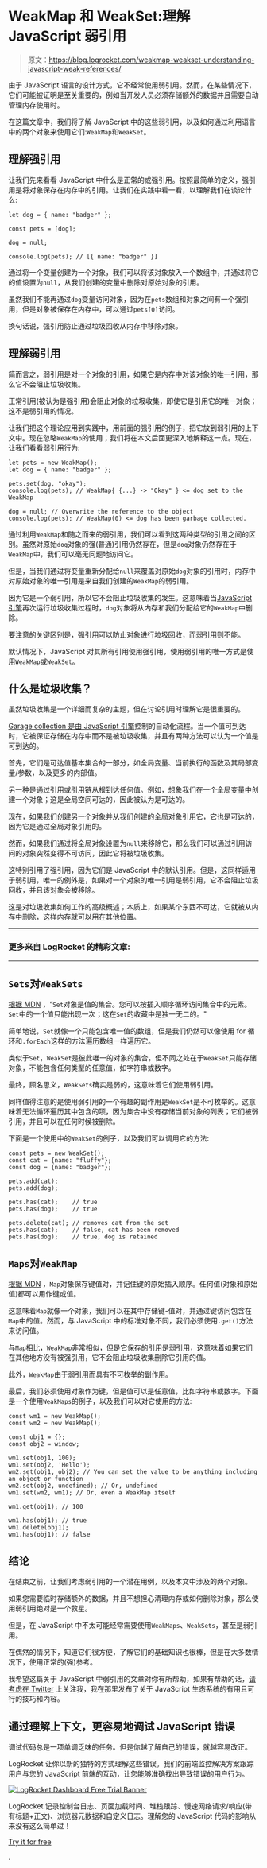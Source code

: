 # WeakMap 和 WeakSet:理解 JavaScript 弱引用

> 原文：<https://blog.logrocket.com/weakmap-weakset-understanding-javascript-weak-references/>

由于 JavaScript 语言的设计方式，它不经常使用弱引用。然而，在某些情况下，它们可能被证明是至关重要的，例如当开发人员必须存储额外的数据并且需要自动管理内存使用时。

在这篇文章中，我们将了解 JavaScript 中的这些弱引用，以及如何通过利用语言中的两个对象来使用它们:`WeakMap`和`WeakSet`。

## 理解强引用

让我们先来看看 JavaScript 中什么是正常的或强引用。按照最简单的定义，强引用是将对象保存在内存中的引用。让我们在实践中看一看，以理解我们在谈论什么:

```
let dog = { name: "badger" };

const pets = [dog];

dog = null;

console.log(pets); // [{ name: "badger" }]

```

通过将一个变量创建为一个对象，我们可以将该对象放入一个数组中，并通过将它的值设置为`null`，从我们创建的变量中删除对原始对象的引用。

虽然我们不能再通过`dog`变量访问对象，因为在`pets`数组和对象之间有一个强引用，但是对象被保存在内存中，可以通过`pets[0]`访问。

换句话说，强引用防止通过垃圾回收从内存中移除对象。

## 理解弱引用

简而言之，弱引用是对一个对象的引用，如果它是内存中对该对象的唯一引用，那么它不会阻止垃圾收集。

正常引用(被认为是强引用)会阻止对象的垃圾收集，即使它是引用它的唯一对象；这不是弱引用的情况。

让我们把这个理论应用到实践中，用前面的强引用的例子，把它放到弱引用的上下文中。现在忽略`WeakMap`的使用；我们将在本文后面更深入地解释这一点。现在，让我们看看弱引用行为:

```
let pets = new WeakMap();
let dog = { name: "badger" };

pets.set(dog, "okay");
console.log(pets); // WeakMap{ {...} -> "Okay" } <= dog set to the WeakMap

dog = null; // Overwrite the reference to the object
console.log(pets); // WeakMap(0) <= dog has been garbage collected.

```

通过利用`WeakMap`和随之而来的弱引用，我们可以看到这两种类型的引用之间的区别。虽然对原始`dog`对象的强(普通)引用仍然存在，但是`dog`对象仍然存在于`WeakMap`中，我们可以毫无问题地访问它。

但是，当我们通过将变量重新分配给`null`来覆盖对原始`dog`对象的引用时，内存中对原始对象的唯一引用是来自我们创建的`WeakMap`的弱引用。

因为它是一个弱引用，所以它不会阻止垃圾收集的发生。这意味着当[JavaScript 引擎](https://blog.logrocket.com/tag/vanilla-javascript/)再次运行垃圾收集过程时，`dog`对象将从内存和我们分配给它的`WeakMap`中删除。

要注意的关键区别是，强引用可以防止对象进行垃圾回收，而弱引用则不能。

默认情况下，JavaScript 对其所有引用使用强引用，使用弱引用的唯一方式是使用`WeakMap`或`WeakSet`。

## 什么是垃圾收集？

虽然垃圾收集是一个详细而复杂的主题，但在讨论引用时理解它是很重要的。

[Garage collection 是由 JavaScript 引擎](https://blog.logrocket.com/javascript-garbage-collection-browser-vs-server/)控制的自动化流程。当一个值可到达时，它被保证存储在内存中而不是被垃圾收集，并且有两种方法可以认为一个值是可到达的。

首先，它们是可达值基本集合的一部分，如全局变量、当前执行的函数及其局部变量/参数，以及更多的内部值。

另一种是通过引用或引用链从根到达任何值。例如，想象我们在一个全局变量中创建一个对象；这是全局空间可达的，因此被认为是可达的。

现在，如果我们创建另一个对象并从我们创建的全局对象引用它，它也是可达的，因为它是通过全局对象引用的。

然而，如果我们通过将全局对象设置为`null`来移除它，那么我们可以通过引用访问的对象突然变得不可访问，因此它将被垃圾收集。

这特别引用了强引用，因为它们是 JavaScript 中的默认引用。但是，这同样适用于弱引用，唯一的例外是，如果对一个对象的唯一引用是弱引用，它不会阻止垃圾回收，并且该对象会被移除。

这是对垃圾收集如何工作的高级概述；本质上，如果某个东西不可达，它就被从内存中删除，这样内存就可以用在其他位置。

* * *

### 更多来自 LogRocket 的精彩文章:

* * *

## `Sets`对`WeakSets`

[根据 MDN](https://developer.mozilla.org/en-US/docs/Web/JavaScript/Reference/Global_Objects/Set) ，“`Set`对象是值的集合。您可以按插入顺序循环访问集合中的元素。`Set`中的一个值只能出现一次；这在`Set`的收藏中是独一无二的。"

简单地说，`Set`就像一个只能包含唯一值的数组，但是我们仍然可以像使用 for 循环和`.forEach`这样的方法遍历数组一样遍历它。

类似于`Set`，`WeakSet`是彼此唯一的对象的集合，但不同之处在于`WeakSet`只能存储对象，不能包含任何类型的任意值，如字符串或数字。

最终，顾名思义，`WeakSets`确实是弱的，这意味着它们使用弱引用。

同样值得注意的是使用弱引用的一个有趣的副作用是`WeakSet`是不可枚举的。这意味着无法循环遍历其中包含的项，因为集合中没有存储当前对象的列表；它们被弱引用，并且可以在任何时候被删除。

下面是一个使用中的`WeakSet`的例子，以及我们可以调用它的方法:

```
const pets = new WeakSet();
const cat = {name: "fluffy"};
const dog = {name: "badger"};

pets.add(cat);
pets.add(dog);

pets.has(cat);    // true
pets.has(dog);    // true

pets.delete(cat); // removes cat from the set
pets.has(cat);    // false, cat has been removed
pets.has(dog);    // true, dog is retained

```

## `Maps`对`WeakMap`

[根据 MDN](https://developer.mozilla.org/en-US/docs/Web/JavaScript/Reference/Global_Objects/Map) ，`Map`对象保存键值对，并记住键的原始插入顺序。任何值(对象和原始值)都可以用作键或值。

这意味着`Map`就像一个对象，我们可以在其中存储键-值对，并通过键访问包含在`Map`中的值。然而，与 JavaScript 中的标准对象不同，我们必须使用`.get()`方法来访问值。

与`Map`相比，`WeakMap`非常相似，但是它保存的引用是弱引用，这意味着如果它们在其他地方没有被强引用，它不会阻止垃圾收集删除它引用的值。

此外，`WeakMap`由于弱引用而具有不可枚举的副作用。

最后，我们必须使用对象作为键，但是值可以是任意值，比如字符串或数字。下面是一个使用`WeakMaps`的例子，以及我们可以对它使用的方法:

```
const wm1 = new WeakMap();
const wm2 = new WeakMap();

const obj1 = {};
const obj2 = window;

wm1.set(obj1, 100);
wm1.set(obj2, 'Hello');
wm2.set(obj1, obj2); // You can set the value to be anything including an object or function
wm2.set(obj2, undefined); // Or, undefined
wm1.set(wm2, wm1); // Or, even a WeakMap itself

wm1.get(obj1); // 100

wm1.has(obj1); // true
wm1.delete(obj1);
wm1.has(obj1); // false

```

## 结论

在结束之前，让我们考虑弱引用的一个潜在用例，以及本文中涉及的两个对象。

如果您需要临时存储额外的数据，并且不想担心清理内存或如何删除对象，那么使用弱引用绝对是一个救星。

但是，在 JavaScript 中不太可能经常需要使用`WeakMaps`、`WeakSets`，甚至是弱引用。

在偶然的情况下，知道它们很方便，了解它们的基础知识也很棒，但是在大多数情况下，使用正常的(强)参考。

我希望这篇关于 JavaScript 中弱引用的文章对你有所帮助，如果有帮助的话，[请考虑在 Twitter](https://twitter.com/MrConerMurphy) 上关注我，我在那里发布了关于 JavaScript 生态系统的有用且可行的技巧和内容。

## 通过理解上下文，更容易地调试 JavaScript 错误

调试代码总是一项单调乏味的任务。但是你越了解自己的错误，就越容易改正。

LogRocket 让你以新的独特的方式理解这些错误。我们的前端监控解决方案跟踪用户与您的 JavaScript 前端的互动，让您能够准确找出导致错误的用户行为。

[![LogRocket Dashboard Free Trial Banner](img/cbfed9be3defcb505e662574769a7636.png)](https://lp.logrocket.com/blg/javascript-signup)

LogRocket 记录控制台日志、页面加载时间、堆栈跟踪、慢速网络请求/响应(带有标题+正文)、浏览器元数据和自定义日志。理解您的 JavaScript 代码的影响从来没有这么简单过！

[Try it for free](https://lp.logrocket.com/blg/javascript-signup)

.